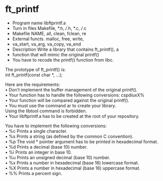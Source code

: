 # ft_printf
* Program name                libftprintf.a<br>
* Turn in files               Makefile, *.h, <em>/</em>.h, *.c, <em>/</em>.c<br>
* Makefile                    NAME, all, clean, fclean, re<br>
* External functs.            malloc, free, write,<br>
* va_start, va_arg, va_copy, va_end<br>
* Description                     Write a library that contains ft_printf(), a<br>
* function that will mimic the original printf()<br>
* You have to recode the printf() function from libc.</p>

The prototype of ft_printf() is:<br>
int ft_printf(const char *, …);</p>
<p class="has-line-data" data-line-start="14" data-line-end="21">Here are the requirements:<br>
  • Don’t implement the buffer management of the original printf().<br>
  • Your function has to handle the following conversions: cspdiuxX%<br>
  • Your function will be compared against the original printf().<br>
  • You must use the command ar to create your library.<br>
Using the libtool command is forbidden.<br>
  • Your libftprintf.a has to be created at the root of your repository.</p>
  <p class="has-line-data" data-line-start="22" data-line-end="32">You have to implement the following conversions:<br>
  • %c Prints a single character.<br>
  • %s Prints a string (as defined by the common C convention).<br>
  • %p The void * pointer argument has to be printed in hexadecimal format.<br>
  • %d Prints a decimal (base 10) number.<br>
  • %i Prints an integer in base 10.<br>
  • %u Prints an unsigned decimal (base 10) number.<br>
  • %x Prints a number in hexadecimal (base 16) lowercase format.<br>
  • %X Prints a number in hexadecimal (base 16) uppercase format.<br>
  • %% Prints a percent sign.</p>

